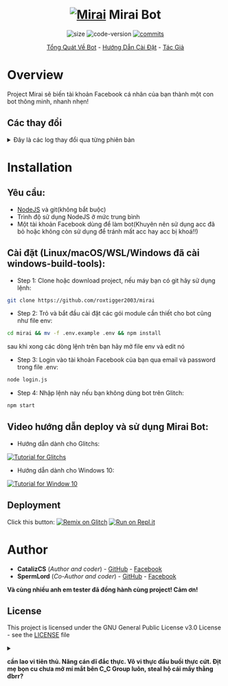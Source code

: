 <h1 align="center">
	<a href="#"><img src="https://i.imgur.com/lzapbcN.png" alt="Mirai"></a>
	Mirai Bot
</h1>
<p align="center">
	<img alt="size" src="https://img.shields.io/github/repo-size/roxtigger2003/mirai.svg?style=flat-square&label=size">
	<img alt="code-version" src="https://img.shields.io/badge/dynamic/json?color=red&label=code%20version&prefix=v&query=%24.version&url=https%3A%2F%2Fraw.githubusercontent.com%2Froxtigger2003%2Fmirai%2Fmaster%2Fpackage.json&style=flat-square">
	<a href="https://github.com/roxtigger2003/mirai/commits"><img alt="commits" src="https://img.shields.io/github/commit-activity/m/roxtigger2003/mirai.svg?label=commit&style=flat-square"></a>
</p>

<p align="center">
	<a href="#Overview">Tổng Quát Về Bot</a>
	-
	<a href="#Installation">Hướng Dẫn Cài Đặt</a>
	-
	<a href="#Author">Tác Giả</a>
</p>

# Overview

Project Mirai sẽ biến tài khoản Facebook cá nhân của bạn thành một con bot thông minh, nhanh nhẹn!

## Các thay đổi

<details>
	<summary>Đây là các log thay đổi qua từng phiên bản</summary>

- 4.2.5: Sửa shortcut không thông báo sau lần đầu tạo file.

- 4.2.6: Tối ưu lại code.

- 4.2.7: Sửa sethelp và delhelp.

- 4.2.8: Sửa lỗi update.js không sao lưu .env

- 4.2.9: Sửa event.js

- 4.2.10: Xóa messageID.tostring()

- 4.2.11: Bật lệnh hentaivn và sửa lệnh rank

- 4.3.0: Loại bỏ một số lệnh không cần thiết, echo -> repeat, saucenao -> sauce, thêm cài đặt thời gian cho việc nhắc đi ngủ và thức dậy, nâng cấp và sửa chữa saucenao, loại bỏ acronym

- 4.3.1: Fix ping

- 4.3.2: Đổi lại SLEEPTIME và WAKETIME

- 4.3.3: repeat -> echo, optimize

- 4.3.4: thêm config canCheckUpdate, sửa lỗi undefined trong unsend.js, optimize

- 4.3.5: sửa lỗi axios not defined

- 4.3.6: sửa cronjob (reversed về lại 4.3.3).

- 4.3.7: giveaway -> ga, tối ưu và rút gọn cho say, thêm giờ vào cho uptime, thay đổi roul từ 3 màu thành 6 màu, thêm tắt bật refresh sau 10 phút, rút gọn log từ terminal/cmd, loại bỏ nhắc bản cập nhật qua tin nhắn!

- 4.3.8: bật sẵn refresh

- 4.3.9: sửa lỗi không nhận .env

- 4.3.10: loại bỏ lệnh facebook, youtube -p -> yt -v, youtube -m -> yt -m, optimize yt, bỏ thư mục modules

- 4.3.11: sửa yt -v

- 4.4.0: thêm User.setUser, User.delUser, User.getColumn, Thread.setThread, Thread.delThread, thêm cột name trong database (cần xóa database cũ rồi thêm lại), thêm lệnh gRank (global rank của cả bot)

- 4.4.1: sửa lỗi roul không báo sai màu

- 4.4.2: sửa sl và money

- 4.5.0: thêm lệnh fishing, khắc phục tình trạng bị block tính năng sau khi bị các thành viên spam, lòi ra thêm database is locked

- 4.5.1: clean fishing

- 4.5.2: sửa fishing, thêm lệnh mit và thêm phần help command cho fishing!

- 4.5.3: thêm lệnh còn thiếu vào file cmds.json

- 4.6.0: thay api anime thành v3(steal hộ bố mày cái thằng đbrr Hiếu ?), thêm afk command, meow, admin help và admin all ( đang làm!!)

- 4.6.1: fix afk, source code không nhận lệnh, chuyển yandex thành google dịch

</details>

# Installation

## Yêu cầu:
  - [NodeJS](https://nodejs.org/en/) và git(không bắt buộc)
  - Trình độ sử dụng NodeJS ở mức trung bình
  - Một tài khoản Facebook dùng để làm bot(Khuyên nên sử dụng acc đã bỏ hoặc không còn sử dụng để tránh mất acc hay acc bị khoá!!)
 
## Cài đặt (Linux/macOS/WSL/Windows đã cài windows-build-tools):
+ Step 1: Clone hoặc download project, nếu máy bạn có git hãy sử dụng lệnh:
```bash
git clone https://github.com/roxtigger2003/mirai
```
+ Step 2: Trỏ và bắt đầu cài đặt các gói module cần thiết cho bot cũng như file env:
```bash
cd mirai && mv -f .env.example .env && npm install
```
sau khi xong các dòng lệnh trên bạn hãy mở file env và edit nó
+ Step 3: Login vào tài khoản Facebook của bạn qua email và password trong file .env:
```bash
node login.js
```
+ Step 4: Nhập lệnh này nếu bạn không dùng bot trên Glitch:
```bash
npm start
```

## Video hướng dẫn deploy và sử dụng Mirai Bot:

-  Hướng dẫn dành cho Glitchs:

[![Tutorial for Glitchs](https://img.youtube.com/vi/wbfAxyV4n_o/0.jpg)](https://www.youtube.com/watch?v=wbfAxyV4n_o)

- Hướng dẫn dành cho Windows 10:

[![Tutorial for Window 10](https://img.youtube.com/vi/NGxyB6TRX9Q/0.jpg)](https://www.youtube.com/watch?v=NGxyB6TRX9Q)


## Deployment
Click this button:
[![Remix on Glitch](https://cdn.glitch.com/2703baf2-b643-4da7-ab91-7ee2a2d00b5b%2Fremix-button.svg)](https://glitch.com/edit/#!/import/github/roxtigger2003/mirai)
[![Run on Repl.it](https://repl.it/badge/github/roxtigger2003/mirai)](https://repl.it/github/roxtigger2003/mirai)

# Author
- **CatalizCS** (*Author and coder*) - [GitHub](https://github.com/roxtigger2003) - [Facebook](https://fb.me/Cataliz2k)
- **SpermLord** (*Co-Author and coder*) - [GitHub](https://github.com/spermlord) - [Facebook](https://fb.me/MyNameIsSpermLord)

**Và cùng nhiều anh em tester đã đồng hành cùng project! Cảm ơn!**

## License

This project is licensed under the GNU General Public License v3.0 License - see the [LICENSE](LICENSE) file 
<details>
	<summary></summary>

  ```
  Project này không liên kết với bất cứ project nào khác chẳng hạn như c3c!!!
  ```
</details>

**cần lao vi tiên thủ. Năng cán dĩ đắc thực. Vô vi thực đầu buồi thực
cứt. Địt mẹ bọn cu chưa mở mí mắt bên C_C Group luôn, steal hộ cái mấy thằng đbrr?**
